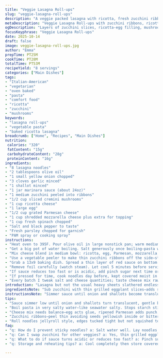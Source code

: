 ```yaml
---
title: "Veggie Lasagna Roll-ups"
slug: "veggie-lasagna-roll-ups"
description: "A veggie packed lasagna with ricotta, fresh zucchini ribbons replacing some noodles, and mushrooms for texture. The tomato sauce simmers with aromatic onion, garlic, shallot—layered into each roll for moistness. Cheese mixture balanced with egg binds everything. Olive oil crucial for sautéeing; don’t skip salting your pasta water. Oven-baked until hot and bubbly, covered with foil to retain moisture. Visual cues over strict timing guide doneness. Serve topped with parsley for freshness. Good for eight hungry people warm and gooey."
metaDescription: "Veggie Lasagna Roll-ups with zucchini ribbons, ricotta-egg cheese blend, mushrooms and simmered marinara. Oven-baked, tender rolls topped with fresh parsley."
ogDescription: "Layers of zucchini slices, ricotta-egg filling, mushrooms nestled in lasagna noodles. Baked covered, bubbly marinara and melted mozzarella top off the warm rolls."
focusKeyphrase: "Veggie Lasagna Roll-ups"
date: 2025-10-14
draft: false
image: veggie-lasagna-roll-ups.jpg
author: "Emma"
prepTime: PT25M
cookTime: PT28M
totalTime: PT53M
recipeYield: "8 servings"
categories: ["Main Dishes"]
tags:
- "Italian-American"
- "vegetarian"
- "oven baked"
- "pasta"
- "comfort food"
- "ricotta"
- "zucchini"
- "mushrooms"
keywords:
- "lasagna roll-ups"
- "vegetable pasta"
- "baked ricotta lasagna"
breadcrumb: ["Home", "Recipes", "Main Dishes"]
nutrition: 
 calories: "320"
 fatContent: "15g"
 carbohydrateContent: "28g"
 proteinContent: "16g"
ingredients:
- "8 lasagna noodles"
- "2 tablespoons olive oil"
- "1 small yellow onion chopped"
- "3 cloves garlic minced"
- "1 shallot minced"
- "1 jar marinara sauce (about 24oz)"
- "1 medium zucchini peeled into ribbons"
- "1/2 cup sliced cremini mushrooms"
- "1 cup ricotta cheese"
- "1 large egg"
- "1/2 cup grated Parmesan cheese"
- "1 cup shredded mozzarella cheese plus extra for topping"
- "1 cup fresh spinach chopped"
- "Salt and black pepper to taste"
- "Fresh parsley chopped for garnish"
- "PAM spray or cooking spray"
instructions:
- "Heat oven to 395F. Pour olive oil in large nonstick pan; warm medium heat. Toss in onion, garlic, shallot. Give about 3-4 minutes. You want them soft but not browned, just fragrant. Add marinara sauce. Salt and pepper lightly. Keep it at a very gentle simmer for flavor marriage while you prep everything else. This sauce thickens slightly and sweetens. No stirring frenzy—gentle bubbles."
- "Get a big pot of water boiling. Salt generously once boiling—pasta water should taste like seawater, no less. Add lasagna noodles one by one so they don’t stick. Cook until tender but still firm. Check by biting edge; no crunch, slight resistance still. Drain noodles and immediately lay them on wax paper sprayed with PAM or use a large clean plate greased lightly for no sticking. They cool fast; work quickly."
- "Mix cheese blend in medium bowl: ricotta, egg, Parmesan, mozzarella, chopped spinach. Season with salt and pepper, but not too much because cheese is salty. Egg binds, cheese melts into a creamy matrix locking moisture inside rolls. I prefer fresh spinach for subtle bitterness and texture contrast. Avoid frozen sogs. Set aside."
- "Use a vegetable peeler to make thin zucchini ribbons off the side—stop when seeds appear yellowish and watery inside. They’re bitter and mushy beyond that. Lay 2-3 strips over each noodle like a blanket. Spoon about 1/4 cup cheese mix onto each noodle. Use clean hands, spread evenly but not too thick. Sprinkle mushrooms over cheese—adds umami bite and chew. Dollop some cooled red sauce from pan (~1-2 tablespoons) over mushrooms for moisture layering. A pinch more shredded mozzarella on top before rolling tightly jellyroll style. Keep edges tucked to avoid leaks."
- "Grab a 13x9 baking dish. Spread a thin layer of red sauce on bottom to prevent sticking and add moisture base. Fit each noodle roll snugly but not crammed, seam side down for shape retention. Spoon remaining sauce on top, spread with back of spoon. More mozzarella sprinkles before covering tightly with foil. Don’t press foil onto cheese to avoid sticking. Bake roughly 22-27 minutes at 395F. Check bubbling sauce through foil edges and steam escaping. Rolls should be hot, cheese melted."
- "Remove foil carefully (watch steam). Let cool 5 minutes before serving—cutting too soon gimmicks cheese oozing everywhere. Top with fresh chopped parsley for brightness and contrast. The aroma of garlic sauce mingled with toasted cheese and tender veggies invites every bite. Serve warm."
- "If sauce reduces too fast or is acidic, add pinch sugar next time or splash red wine for depth. You can swap zucchini ribbons for thin eggplant slices grilled first if you want meatiness without meat. Mushrooms can be cremini or shiitake for different textures. If you can’t find ricotta, cottage cheese whipped smooth works, but less creamy and dense. Egg not added? Rolls might fall apart, so don’t skip. Keep pasta warm and moist or brittle cracks happen."
- "If pressed for time, cook noodles day before, kept covered moist in fridge. Sauce can be made hours ahead; flavors marry better. Roll ups assembled cold bake longer to reach optimal heat throughout; cover well. Watch so bottom doesn’t scorch—add a bit water to sauce if drying during bake."
- "Every batch I tweak salt and cheese quantities; taste cheese mix raw to judge saltiness before spreading. Too much cheese or sauce here wrecks balance; aim for neat rolls—not bursting, no dryness. The zucchini strips act as gentle vegetable wrapper inside pasta—they stay tender with bite after bake. Mushrooms caramelize slightly in sauce layers. End result: multitextured bites melding creamy, soft, tangy, fresh, umami all rolled."
introduction: "Lasagna but not the usual heavy sheets slathered endlessly. Think light, vegetable ribbons substituting for some pasta—zucchini sliced thin holds shape with cheeses nestled underneath. Mushrooms bring chew and earthiness while sauce simmers gentle aromas of onion and garlic, not burned but just soft. The egg in ricotta mix makes a gluey custard that binds roll-ups after baking. Avoid watery veggies—they sabotage texture. Learned patience watching sauce bubble low, noodles pliable but still firm, cheese blend creamy. Baking covered traps steam; hot but not dry. Parsley cut sharp through richness. Each bite layers flavor and texture, no fluff, just straightforward layered logic with a veggie twist."
ingredientsNote: "Sub zucchini with thin grilled eggplant slices—adds smokiness and firmness. Cremini replaced for crimini or button mushrooms if needed. Ricotta can be cottage cheese whipped with a few spoons of Greek yogurt if no ricotta around. Use cage-free or organic eggs when possible; binds better. Don’t skip salting pasta water fully—nudges flavor into noodles. Use high-quality marinara; fresh crushed tomatoes if ambitious but takes longer simmer. Spray wax paper with oil to stop noodles sticking; if no PAM, lightly grease parchment paper or use silicone mats. For cheese, pre-shred mozzarella rather than block for ease. Fresh spinach chopped just before mixing keeps vibrant color and crunch for light contrast. If pressed, frozen spinach works but wring thoroughly to avoid sogginess."
instructionsNote: "Simmer sauce until onion and shallots become translucent and sweet, about 3-4 minutes—aggressive heat burns garlic fast, leading to bitterness. Boil pasta to just shy of done to stop with a bite; overcooked noodles tear when rolling. Cool noodles quickly on sprayed surface to prevent sticking mid-assembly. Cheese-egg mix designs moisture retention inside roll-ups; spread with hands for even coverage rather than spoon to avoid lumps. Lay zucchini ribbons carefully to avoid excessive moisture release during baking. Roll tightly for neat shape but not so tight that filling squeezes out. Baking covered traps steam, preventing drying and keeps cheeses melting without brown crust. Remove foil near end if you prefer slight browning but watch carefully. Parsley adds final herbal lift, don’t skip. Keep leftovers refrigerated tightly covered to maintain texture; reheat gently to not dry out."
tips:
- "Sauce simmer low until onion and shallots turn translucent, gentle bubbles only. Avoid aggressive heat or garlic turns bitter fast. Salt lightly early but taste final; acidity shifts during bake. Keep sauce thick but spoonable for layering moist rolls without drenching noodles."
- "Boil pasta in very salty water—like seawater salty. Stops starch sticking, helps flavor noodles from inside out. Drain immediately once tender but still firm. Lay noodles on oiled wax or parchment paper fast; moisture traps lead to sticky mess if delayed."
- "Cheese mix needs balance—egg acts glue, ripened Parmesan adds punch, spinach chopped small for texture contrast but avoid frozen unless squeezed dry or mushy rolls happen. Spread with hands only, avoid spoons or uneven blobs."
- "Zucchini ribbons—peel thin avoiding seeds yellowish inside or bitterness creeps. Layer 2-3 strips on each noodle like blanket. Mushrooms raw sliced thin on top cheese bring deep woody umami layer. Dollop cooled sauce on mushrooms adds moisture layers and glue for rolling."
- "Roll noodles jellyroll style, edges tucked tight but not squished to avoid leaks and uneven bake. Baking dish thinly coated with sauce keeps bottom from drying or sticking. Don’t press foil on mozzarella or cheese sticks ruining top layers and appearance."
faq:
- "q: How do I prevent sticky noodles? a: Salt water well. Lay noodles out on sprayed wax paper quickly after draining. Don’t pile them or use wet towels; traps steam and sticks them together. Use PAM or oil on paper surfaces for slip."
- "q: Can I swap zucchini for other veggies? a: Yes, thin grilled eggplant slices work nicely. They add firmness and smokiness. Mushrooms can be shiitake if unavailable cremini. Frozen spinach OK only if pressed dry well to avoid soggy filling. Ricotta substitutions possible with whipped cottage cheese mixed with Greek yogurt; less creamy but workable."
- "q: What to do if sauce turns acidic or reduces too fast? a: Pinch sugar helps smooth acidity. Splash of red wine adds depth if available. Keep heat gentle to avoid sauce burning or thickening overly before bake. Layer sauce carefully to avoid dryness but avoid drowning noodles."
- "q: Storage and reheating tips? a: Cool completely then store covered in fridge up to 3-4 days. Reheat gently in oven covered to restore moisture. Roll-ups assembled cold bake longer. Sauce leftovers freeze well but separate cheese topping might texture change after thaw."

---
```

